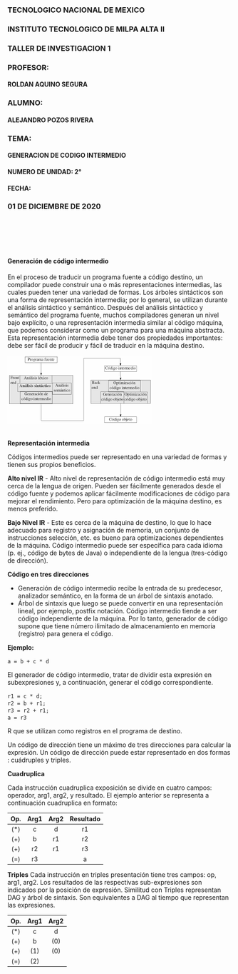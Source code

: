 
### TECNOLOGICO NACIONAL DE MEXICO

### INSTITUTO TECNOLOGICO DE MILPA ALTA II

### TALLER DE INVESTIGACION 1
 
### PROFESOR:
#### ROLDAN AQUINO SEGURA 
### ALUMNO:
#### ALEJANDRO POZOS RIVERA

### TEMA:
#### GENERACION DE CODIGO INTERMEDIO
#### NUMERO DE UNIDAD: 2°

#### FECHA: 
### 01 DE DICIEMBRE DE 2020


<br>
<br>
<br>
<br>

#### Generación de código intermedio 

En el proceso de traducir un programa fuente a código destino, un compilador puede construir una o más representaciones intermedias, las cuales pueden tener una variedad de formas. Los árboles sintácticos son una forma de representación intermedia; por lo general, se utilizan durante el análisis sintáctico y semántico.
Después del análisis sintáctico y semántico del programa fuente, muchos compiladores generan un nivel bajo explícito, o una representación intermedia similar al código máquina, que podemos considerar como un programa para una máquina abstracta. Esta representación intermedia debe tener dos propiedades importantes: debe ser fácil de producir y fácil de traducir en la máquina destino.
 <br>

<img src="img/codigo_intermedio.png">

<br>
<br>

**Representación intermedia**

Códigos intermedios puede ser representado en una variedad de formas y tienen sus propios beneficios.

**Alto nivel IR** - Alto nivel de representación de código intermedio está muy cerca de la lengua de origen. Pueden ser fácilmente generados desde el código fuente y podemos aplicar fácilmente modificaciones de código para mejorar el rendimiento. Pero para optimización de la máquina destino, es menos preferido.

**Bajo Nivel IR** - Este es cerca de la máquina de destino, lo que lo hace adecuado para registro y asignación de memoria, un conjunto de instrucciones selección, etc. es bueno para optimizaciones dependientes de la máquina.
Código intermedio puede ser específica para cada idioma (p. ej., código de bytes de Java) o independiente de la lengua (tres-código de dirección).

**Código en tres direcciones**

- Generación de código intermedio recibe la entrada de su predecesor, analizador semántico, en la forma de un árbol de sintaxis anotado. 
- Árbol de sintaxis que luego se puede convertir en una representación lineal, por ejemplo, postfix notación. Código intermedio tiende a ser código independiente de la máquina. Por lo tanto, generador de código supone que tiene número ilimitado de almacenamiento en memoria (registro) para genera el código. 

**Ejemplo:**
```
a = b + c * d
```

El generador de código intermedio, tratar de dividir esta expresión en subexpresiones y, a continuación, generar el código correspondiente.
```
r1 = c * d;
r2 = b + r1; 
r3 = r2 + r1;
a = r3
```
R que se utilizan como registros en el programa de destino.

Un código de dirección tiene un máximo de tres direcciones para calcular la expresión. Un código de dirección puede estar representado en dos formas : cuádruples y triples.


**Cuadruplica**

Cada instrucción cuadruplica exposición se divide en cuatro campos: operador, arg1, arg2, y resultado. El ejemplo anterior se representa a continuación cuadruplica en formato:

Op. | Arg1 | Arg2 | Resultado
:------------: | :-----------: | :-----------: | :-----------:
(*) | c | d | r1
(+) | b | r1 | r2
(+) | r2 | r1 | r3
(=) | r3 |  | a

**Triples**
Cada instrucción en triples presentación tiene tres campos: op, arg1, arg2. Los resultados de las respectivas sub-expresiones son indicados por la posición de expresión. Similitud con Triples representan DAG y árbol de sintaxis. Son equivalentes a DAG al tiempo que representan las expresiones.

Op. | Arg1 | Arg2 
:------------: | :-----------: | :-----------:
(*) | c | d 
(+) | b | (0)
(+) | (1) | (0)
(=) | (2) | 





